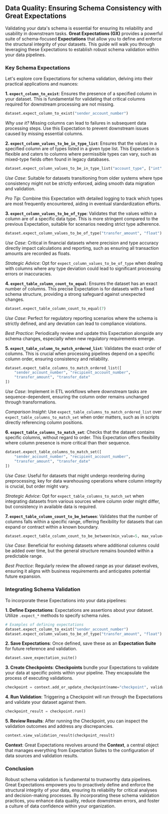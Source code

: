 ## Data Quality: Ensuring Schema Consistency with Great Expectations

Validating your data's schema is essential for ensuring its reliability and usability in downstream tasks. **Great Expectations (GX)** provides a powerful suite of schema-focused **Expectations** that allow you to define and enforce the structural integrity of your datasets. This guide will walk you through leveraging these Expectations to establish robust schema validation within your data pipelines.

### Key Schema Expectations

Let's explore core Expectations for schema validation, delving into their practical applications and
nuances:

**1. `expect_column_to_exist`**:
Ensures the presence of a specified column in your dataset. This is fundamental for validating that
critical columns required for downstream processing are not missing.
```python
dataset.expect_column_to_exist("sender_account_number")
```

*Why use it?*
Missing columns can lead to failures in subsequent data processing steps. Use this Expectation to
prevent downstream issues caused by missing essential columns.

**2. `expect_column_values_to_be_in_type_list`**:
Ensures that the values in a specified column are of types listed in a given type list. This
Expectation is flexible and caters to columns where permissible types can vary, such as mixed-type
fields often found in legacy databases.

```python
dataset.expect_column_values_to_be_in_type_list("account_type", ["int", "str"])
```
*Use Case*: Suitable for datasets transitioning from older systems where type consistency might not
be strictly enforced, aiding smooth data migration and validation.

*Pro Tip*: Combine this Expectation with detailed logging to track which types are most frequently
encountered, aiding in eventual standardization efforts.

**3. `expect_column_values_to_be_of_type`**:
Validates that the values within a column are of a specific data type. This is more stringent
compared to the previous Expectation, suitable for scenarios needing strict type adherence.

```python
dataset.expect_column_values_to_be_of_type("transfer_amount", "float")
```
*Use Case*: Critical in financial datasets where precision and type accuracy directly impact
calculations and reporting, such as ensuring all transaction amounts are recorded as floats.

*Strategic Advice*: Opt for `expect_column_values_to_be_of_type` when dealing with columns where any
type deviation could lead to significant processing errors or inaccuracies.

**4. `expect_table_column_count_to_equal`**:
Ensures the dataset has an exact number of columns. This precise Expectation is for datasets with a
fixed schema structure, providing a strong safeguard against unexpected changes.

```python
dataset.expect_table_column_count_to_equal(7)
```
*Use Case*: Perfect for regulatory reporting scenarios where the schema is strictly defined, and any
deviation can lead to compliance violations.

*Best Practice*: Periodically review and update this Expectation alongside any schema changes,
especially when new regulatory requirements emerge.

**5. `expect_table_column_to_match_ordered_list`**:
Validates the exact order of columns. This is crucial when processing pipelines depend on a specific
column order, ensuring consistency and reliability.

```python
dataset.expect_table_columns_to_match_ordered_list([
    "sender_account_number", "recipient_account_number",
    "transfer_amount", "transfer_date"
])
```
*Use Case*: Implement in ETL workflows where downstream tasks are sequence-dependent, ensuring the
column order remains unchanged through transformations.

*Comparison Insight*: Use `expect_table_columns_to_match_ordered_list` over
`expect_table_columns_to_match_set` when order matters, such as in scripts directly referencing
column positions.

**6. `expect_table_columns_to_match_set`**:
Checks that the dataset contains specific columns, without regard to order. This Expectation offers
flexibility where column presence is more critical than their sequence.

```python
dataset.expect_table_columns_to_match_set([
    "sender_account_number", "recipient_account_number",
    "transfer_amount", "transfer_date"
])
```
*Use Case*: Useful for datasets that might undergo reordering during preprocessing; key for data
warehousing operations where column integrity is crucial, but order might vary.

*Strategic Advice*: Opt for `expect_table_columns_to_match_set` when integrating datasets from
various sources where column order might differ, but consistency in available data is required.

**7. `expect_table_column_count_to_be_between`**:
Validates that the number of columns falls within a specific range, offering flexibility for
datasets that can expand or contract within a known boundary.

```python
dataset.expect_table_column_count_to_be_between(min_value=5, max_value=7)
```
*Use Case*: Beneficial for evolving datasets where additional columns could be added over time, but
the general structure remains bounded within a predictable range.

*Best Practice*: Regularly review the allowed range as your dataset evolves, ensuring it aligns with
business requirements and anticipates potential future expansion.

### Integrating Schema Validation

To incorporate these Expectations into your data pipelines:

**1. Define Expectations**:
Expectations are assertions about your dataset. Utilize `.expect_*` methods to specify schema rules.
```python
# Examples of defining expectations
dataset.expect_column_to_exist("sender_account_number")
dataset.expect_column_values_to_be_of_type("transfer_amount", "float")
```

**2. Save Expectations**:
Once defined, save these as an **Expectation Suite** for future reference and validation.
```python
dataset.save_expectation_suite()
```

**3. Create Checkpoints**:
**Checkpoints** bundle your Expectations to validate your data at specific points within your pipeline. They encapsulate the process of executing validations.
```python
checkpoint = context.add_or_update_checkpoint(name="checkpoint", validator=dataset)
```

**4. Run Validation**:
Triggering a Checkpoint will run through the Expectations and validate your dataset against them.
```python
checkpoint_result = checkpoint.run()
```

**5. Review Results**:
After running the Checkpoint, you can inspect the validation outcomes and address any discrepancies.
```python
context.view_validation_result(checkpoint_result)
```

**Context**:
Great Expectations revolves around the **Context**, a central object that manages everything from Expectation Suites to the configuration of data sources and validation results.

### Conclusion

Robust schema validation is fundamental to trustworthy data pipelines. Great Expectations empowers you to proactively define and enforce the structural integrity of your data, ensuring its reliability for critical analyses and decision-making processes. By incorporating these schema validation practices, you enhance data quality, reduce downstream errors, and foster a culture of data confidence within your organization.
